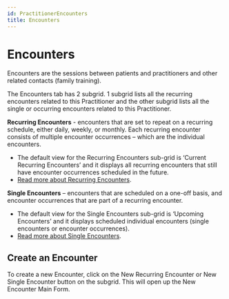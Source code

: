 ```yaml
---
id: PractitionerEncounters
title: Encounters
---
```

# Encounters 
Encounters are the sessions between patients and practitioners and other related contacts (family training). 

The Encounters tab has 2 subgrid. 1 subgrid lists all the recurring encounters related to this Practitioner and the other subgrid lists all the single or occurring encounters related to this Practitioner.

**Recurring Encounters** - encounters that are set to repeat on a recurring schedule, either daily, weekly, or monthly. Each recurring encounter consists of multiple encounter occurrences – which are the individual encounters.
- The default view for the Recurring Encounters sub-grid is ‘Current Recurring Encounters’ and it displays all recurring encounters that still have encounter occurrences scheduled in the future. 
- [Read more about Recurring Encounters](/docs/Scheduling/RecurringEncounters). 

**Single Encounters** – encounters that are scheduled on a one-off basis, and encounter occurrences that are part of a recurring encounter. 
- The default view for the Single Encounters sub-grid is ‘Upcoming Encounters’ and it displays scheduled individual encounters (single encounters or encounter occurrences). 
- [Read more about Single Encounters](/docs/Scheduling/SingleEncounters). 

## Create an Encounter 
To create a new Encounter, click on the New Recurring Encounter or New Single Encounter button on the subgrid. This will open up the New Encounter Main Form.
